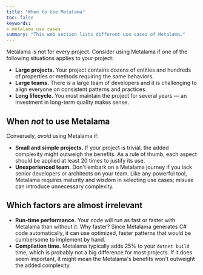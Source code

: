 ```yaml
---
title: "When to Use Metalama"
toc: false
keywords:
- metalama use cases
summary: "This web section lists different use cases of Metalama."
---
```


Metalama is not for every project. Consider using Metalama if one of the following situations applies to your project:

* **Large projects.** Your project contains dozens of entities and hundreds of properties or methods requiring the same behaviors.
* **Large teams.** There is a large team of developers and it is challenging to align everyone on consistent patterns and practices.
* **Long lifecycle.** You must maintain the project for several years — an investment in long-term quality makes sense.

## When _not_ to use Metalama

Conversely, *avoid* using Metalama if:

* **Small and simple projects.** If your project is trivial, the added complexity might outweigh the benefits. As a rule of thumb, each aspect should be applied at least 20 times to justify its use.
* **Unexperienced team.** Don't embark on a Metalama journey if you lack senior developers or architects on your team. Like any powerful tool, Metalama requires maturity and wisdom in selecting use cases; misuse can introduce unnecessary complexity.

## Which factors are almost irrelevant

* **Run-time performance.** Your code will run as fast or faster with Metalama than without it. Why faster? Since Metalama generates C# code automatically, it can use optimized, faster patterns that would be cumbersome to implement by hand.
* **Compilation time.** Metalama typically adds 25% to your `dotnet build` time, which is probably not a big difference for most projects. If it does seem important, it might mean the Metalama's benefits won't outweight the added complexity.